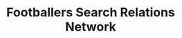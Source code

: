 ---
related: /info/footballers-search-relations/
title: Footballers Search Relations Network
description: An interactive network graph showing the relations of footballers based on Google searches as shown in knowledge graph information.
template: vis/sigma.html
created: 2013-03-13 01:28:01
scripts:
- /js/footballers-search-relations/script.js
image: /img/preview/footballers-search-relations.jpg
---
